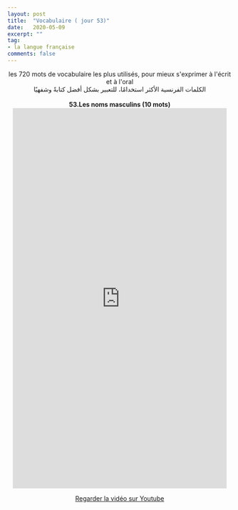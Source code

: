 ```yaml
---
layout: post
title:  "Vocabulaire ( jour 53)"
date:   2020-05-09
excerpt: ""
tag:
- la langue française
comments: false
---
```

 <center>     les 720 mots de vocabulaire les plus utilisés, pour mieux s'exprimer à l'écrit et à l'oral <br> الكلمات الفرنسية الأكثر استخدامًا، للتعبير بشكل أفضل كتابةً وشفهيًا <br><br>     <strong> 53.Les noms masculins (10 mots)</strong>     <br> <iframe width="480" height="853" src="https://www.youtube.com/embed/rEfMOPYa_oU" title="youtube video player" frameborder="0" allow="accelerometer, autoplay, clipboard-write, encrypted-media, gyroscope, picture-in-picture, web-share" allowfullscreen></iframe>     <br> <p markdown="0"><a href="https://youtube.com/shorts/rEfMOPYa_oU" class="btn btn-danger" target="_blank">Regarder la vidéo sur Youtube</a></p> </center>
